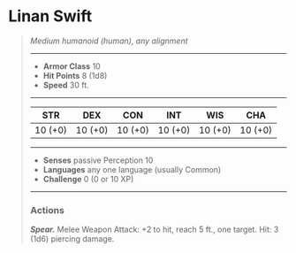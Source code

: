 # Linan Swift
>*Medium humanoid (human), any alignment*
>___
>- **Armor Class** 10
>- **Hit Points** 8 (1d8)
>- **Speed** 30 ft.
>___
>|STR|DEX|CON|INT|WIS|CHA|
>|:---:|:---:|:---:|:---:|:---:|:---:|
>|10 (+0)|10 (+0)|10 (+0)|10 (+0)|10 (+0)|10 (+0)|
>___
>- **Senses** passive Perception 10
>- **Languages** any one language (usually Common)
>- **Challenge** 0 (0 or 10 XP)
>___
>### Actions
>***Spear.*** Melee Weapon Attack: +2 to hit, reach 5 ft., one target. Hit: 3 (1d6) piercing damage.